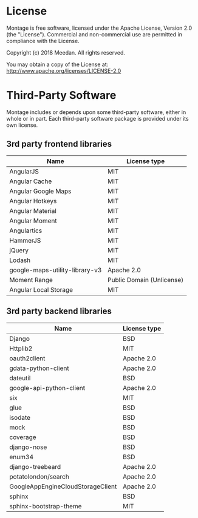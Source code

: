 # License #

Montage is free software, licensed under the Apache License, Version 2.0 (the
"License"). Commercial and non-commercial use are permitted in compliance with
the License.

Copyright (c) 2018 Meedan.
All rights reserved.

You may obtain a copy of the License at:
http://www.apache.org/licenses/LICENSE-2.0

# Third-Party Software #

Montage includes or depends upon some third-party software, either in
whole or in part. Each third-party software package is provided under its own
license.

## 3rd party frontend libraries
|Name                               |License type               |
|-----------------------------------|---------------------------|
|AngularJS                          |MIT                        |
|Angular Cache                      |MIT                        |
|Angular Google Maps                |MIT                        |
|Angular Hotkeys                    |MIT                        |
|Angular Material                   |MIT                        |
|Angular Moment                     |MIT                        |
|Angulartics                        |MIT                        |
|HammerJS                           |MIT                        |
|jQuery                             |MIT                        |
|Lodash                             |MIT                        |
|google-maps-utility-library-v3     |Apache 2.0                 |
|Moment Range                       |Public Domain (Unlicense)  |
|Angular Local Storage              |MIT                        |

## 3rd party backend libraries
|Name                               |License type               |
|-----------------------------------|---------------------------|
|Django                             |BSD|
|Httplib2                           |MIT|
|oauth2client                       |Apache 2.0|
|gdata-python-client                |Apache 2.0|
|dateutil                           |BSD|
|google-api-python-client           |Apache 2.0|
|six                                |MIT|
|glue                               |BSD|
|isodate                            |BSD|
|mock                               |BSD|
|coverage                           |BSD|
|django-nose                        |BSD|
|enum34                             |BSD|
|django-treebeard                   |Apache 2.0|
|potatolondon/search                |Apache 2.0|
|GoogleAppEngineCloudStorageClient  |Apache 2.0|
|sphinx                             |BSD|
|sphinx-bootstrap-theme             |MIT|
